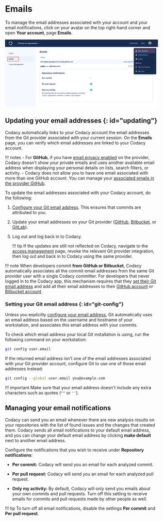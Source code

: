 # Emails

To manage the email addresses associated with your account and your email notifications, click on your avatar on the top right-hand corner and open **Your account**, page **Emails**.

![Email settings](images/emails-notifications.png)

## Updating your email addresses {: id="updating"}

Codacy automatically links to your Codacy account the email addresses from the Git provider associated with your current session. On the **Emails** page, you can verify which email addresses are linked to your Codacy account.

!!! notes
    - For **GitHub**, if you have [email privacy enabled](https://docs.github.com/en/account-and-profile/setting-up-and-managing-your-personal-account-on-github/managing-email-preferences/setting-your-commit-email-address?platform=mac#about-commit-email-addresses) on the provider, Codacy doesn't show your private emails and uses another available email address when displaying your personal details on lists, search filters, or activity.
    - Codacy does not allow you to have one email associated with more than one GitHub account. You can manage your [associated emails in the provider GitHub](https://docs.github.com/en/account-and-profile/setting-up-and-managing-your-personal-account-on-github/managing-email-preferences/adding-an-email-address-to-your-github-account).



To update the email addresses associated with your Codacy account, do the following:

1.  [Configure your Git email address](#git-config). This ensures that commits are attributed to you.

1.  Update your email addresses on your Git provider ([GitHub](https://docs.github.com/en/enterprise-cloud@latest/account-and-profile/setting-up-and-managing-your-personal-account-on-github/managing-email-preferences/adding-an-email-address-to-your-github-account), [Bitbucket](https://support.atlassian.com/bitbucket-cloud/docs/set-email-aliases/), or [GitLab](https://docs.gitlab.com/ee/user/profile/#add-emails-to-your-user-profile)).

1.  Log out and log back in to Codacy.

    !!! tip
        If the updates are still not reflected on Codacy, navigate to the [access management](https://app.codacy.com/account/access-management) page, revoke the relevant Git provider integration, then log out and back in to Codacy using the same provider.

!!! note
    When developers commit **from GitHub or Bitbucket**, Codacy automatically associates all the commit email addresses from the same Git provider user with a single Codacy committer. For developers that never logged in to the Codacy app, this mechanism requires that they [set their Git email address](#git-config) and add all their email addresses to their [GitHub account](https://github.com/settings/emails) or [Bitbucket account](https://bitbucket.org/account/settings/email/).

### Setting your Git email address {: id="git-config"}

Unless you explicitly [configure your email address](https://git-scm.com/docs/git-config#Documentation/git-config.txt-useremail), Git automatically uses an email address based on the username and hostname of your workstation, and associates this email address with your commits.

To check which email address your local Git installation is using, run the following command on your workstation:

```bash
git config user.email
```

If the returned email address isn't one of the email addresses associated with your Git provider account, configure Git to use one of those email addresses instead:

```bash
git config --global user.email you@example.com
```

!!! important
    Make sure that your email address doesn't include any extra characters such as quotes (`""` or `''`).

## Managing your email notifications

Codacy can send you an email whenever there are new analysis results on your repositories with the list of found issues and the changes that created them. Codacy sends all email notifications to your default email address, and you can change your default email address by clicking **make default** next to another email address.

Configure the notifications that you wish to receive under **Repository notifications**:

-   **Per commit:** Codacy will send you an email for each analyzed commit.

-   **Per pull request:** Codacy will send you an email for each analyzed pull request.

-   **Only my activity:** By default, Codacy will only send you emails about your own commits and pull requests. Turn off this setting to receive emails for commits and pull requests made by other people as well.

!!! tip
    To turn off all email notifications, disable the settings **Per commit** and **Per pull request**.
